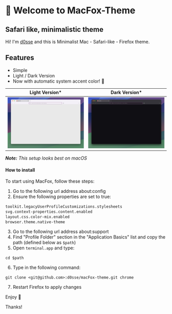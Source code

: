 # 👋 Welcome to MacFox-Theme

## Safari like, minimalistic theme

Hi! I'm [d0sse](https://github.com/d0sse) and  this is Minimalist Mac - Safari-like - Firefox theme.

## Features

- Simple
- Light / Dark Version
- Now with automatic system accent color! 🎨

| Light Version* | Dark Version* |
|---|---|
|![Light Screenshot](screen-light.jpg "Screen")|![Dark Screenshot](screen-dark.jpg "Screen")|

_**Note:** This setup looks best on macOS_

#### How to install

To start using MacFox, follow these steps:

1. Go to the following url address about:config
2. Ensure the following properties are set to true:

```
toolkit.legacyUserProfileCustomizations.stylesheets
svg.context-properties.content.enabled
layout.css.color-mix.enabled
browser.theme.native-theme
```

3. Go to the following url address about:support
4. Find "Profile Folder" section in the "Application Basics" list and copy the path (defined below as `$path`)
5. Open `terminal.app` and type:

```
cd $path
```

6. Type in the following command:

```
git clone <git@github.com>:d0sse/macFox-theme.git chrome
```

7. Restart Firefox to apply changes

Enjoy 🎉

Thanks!
